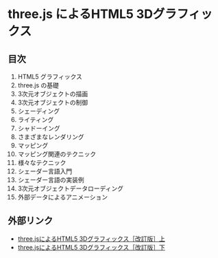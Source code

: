 # three.js によるHTML5 3Dグラフィックス

## 目次
1. HTML5 グラフィックス
2. three.js の基礎
3. 3次元オブジェクトの描画
4. 3次元オブジェクトの制御
5. シェーディング
6. ライティング
7. シャドーイング
8. さまざまなレンダリング
9. マッピング
10. マッピング関連のテクニック
11. 様々なテクニック
12. シェーダー言語入門
13. シェーダー言語の実装例
14. 3次元オブジェクトデータローディング
15. 外部データによるアニメーション

## 外部リンク
- [three.jsによるHTML5 3Dグラフィックス［改訂版］上](http://www.cutt.co.jp/book/978-4-87783-323-7.html)
- [three.jsによるHTML5 3Dグラフィックス［改訂版］下](http://www.cutt.co.jp/book/978-4-87783-407-4.html)
